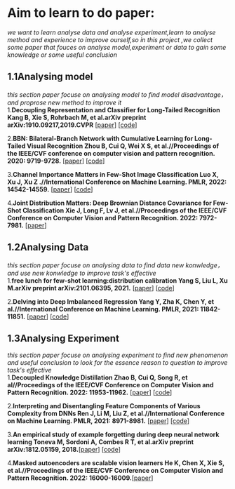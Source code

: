 # Aim to learn to do paper:
*we want to learn analyse data and analyse experiment,learn to analyse method and experience to improve ourself,so in this project ,we collect some paper that fouces on analyse model,experiment or data  to gain some knowledge or some useful conclusion*<br/>

## 1.1Analysing model
*this section paper focuse on analysing model to find model disadvantage，and proprose new method to improve it*<br/>
1.**Decoupling Representation and Classifier for Long-Tailed Recognition  Kang B, Xie S, Rohrbach M, et al.arXiv preprint arXiv:1910.09217,2019.CVPR** [[paper](https://arxiv.org/pdf/1910.09217.pdf)] [[code](https://github.com/facebookresearch/classifier-balancing)]<br/>

2.**BBN: Bilateral-Branch Network with Cumulative Learning for Long-Tailed Visual Recognition  Zhou B, Cui Q, Wei X S, et al.//Proceedings of the IEEE/CVF conference on computer vision and pattern recognition. 2020: 9719-9728.** [[paper](https://openaccess.thecvf.com/content_CVPR_2020/papers/Zhou_BBN_Bilateral-Branch_Network_With_Cumulative_Learning_for_Long-Tailed_Visual_Recognition_CVPR_2020_paper.pdf)] [[code](https://github.com/megvii-research/BBN)] <br/>

3.**Channel Importance Matters in Few-Shot Image Classification Luo X, Xu J, Xu Z .//International Conference on Machine Learning. PMLR, 2022: 14542-14559.** [[paper](
https://proceedings.mlr.press/v162/luo22c/luo22c.pdf)]  [[code](https://github.com/Frankluox/Channel_Importance_FSL)]<br/>

4.**Joint Distribution Matters: Deep Brownian Distance Covariance for Few-Shot Classification  Xie J, Long F, Lv J, et al.//Proceedings of the IEEE/CVF Conference on Computer Vision and Pattern Recognition. 2022: 7972-7981.** [[paper](https://openaccess.thecvf.com/content/CVPR2022/papers/Xie_Joint_Distribution_Matters_Deep_Brownian_Distance_Covariance_for_Few-Shot_Classification_CVPR_2022_paper.pdf)]





## 1.2Analysing Data
*this section paper focuse on analysing data to find data new konwledge，and use new konwledge to improve task's effective*<br/>
1.**free lunch for few-shot learning:distribution calibration Yang S, Liu L, Xu M.arXiv preprint arXiv:2101.06395, 2021.**  [[paper](https://arxiv.org/pdf/2101.06395.pdf)]  [[code](https://github.com/ShuoYang-1998/Few_Shot_Distribution_Calibration)]<br/>

2.**Delving into Deep Imbalanced Regression Yang Y, Zha K, Chen Y, et al.//International Conference on Machine Learning. PMLR, 2021: 11842-11851.** [[paper](https://github.com/YyzHarry/imbalanced-regression)] [[code](https://github.com/YyzHarry/imbalanced-regression)]







## 1.3Analysing Experiment
*this section paper focuse on analysing experiment to find new phenomenon and useful conclusion to look for the essence reason to question  to improve task's effective*<br/>
1.**Decoupled Knowledge Distillation Zhao B, Cui Q, Song R, et al//Proceedings of the IEEE/CVF Conference on Computer Vision and Pattern Recognition. 2022: 11953-11962.** [[paper](https://openaccess.thecvf.com/content/CVPR2022/papers/Zhao_Decoupled_Knowledge_Distillation_CVPR_2022_paper.pdf)] [[code](https://github.com/megvii-research/mdistiller)]

2.**Interpreting and Disentangling Feature Components of Various Complexity from DNNs Ren J, Li M, Liu Z, et al.//International Conference on Machine Learning. PMLR, 2021: 8971-8981.** [[paper](http://proceedings.mlr.press/v139/ren21b/ren21b.pdf)] [[code]()]


3.**An empirical study of example forgetting during deep neural network learning Toneva M, Sordoni A, Combes R T, et al.arXiv preprint arXiv:1812.05159, 2018.**[[paper](https://arxiv.org/pdf/1812.05159.pdf)] [[code](https://github.com/mtoneva/example_forgetting)]

4.**Masked autoencoders are scalable vision learners  He K, Chen X, Xie S, et al.//Proceedings of the IEEE/CVF Conference on Computer Vision and Pattern Recognition. 2022: 16000-16009.**[[paper](https://openaccess.thecvf.com/content/CVPR2022/papers/He_Masked_Autoencoders_Are_Scalable_Vision_Learners_CVPR_2022_paper.pdf)]


